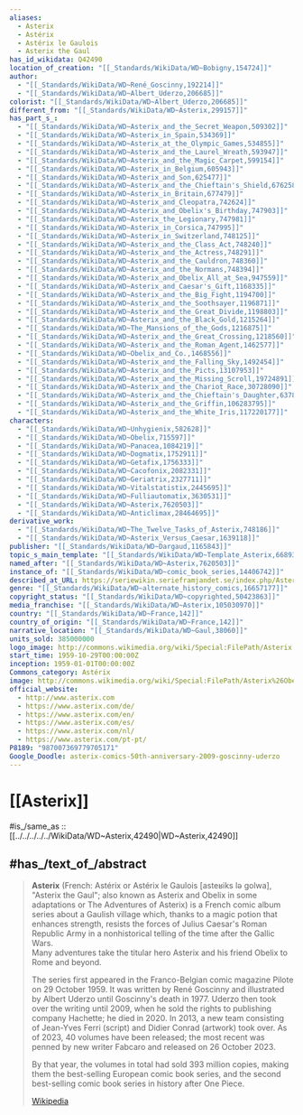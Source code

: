 ```yaml
---
aliases:
  - Asterix
  - Astérix
  - Astérix le Gaulois
  - Asterix the Gaul
has_id_wikidata: Q42490
location_of_creation: "[[_Standards/WikiData/WD~Bobigny,154724]]"
author:
  - "[[_Standards/WikiData/WD~René_Goscinny,192214]]"
  - "[[_Standards/WikiData/WD~Albert_Uderzo,206685]]"
colorist: "[[_Standards/WikiData/WD~Albert_Uderzo,206685]]"
different_from: "[[_Standards/WikiData/WD~Asterix,299157]]"
has_part_s_:
  - "[[_Standards/WikiData/WD~Asterix_and_the_Secret_Weapon,509302]]"
  - "[[_Standards/WikiData/WD~Asterix_in_Spain,534369]]"
  - "[[_Standards/WikiData/WD~Asterix_at_the_Olympic_Games,534855]]"
  - "[[_Standards/WikiData/WD~Asterix_and_the_Laurel_Wreath,593947]]"
  - "[[_Standards/WikiData/WD~Asterix_and_the_Magic_Carpet,599154]]"
  - "[[_Standards/WikiData/WD~Asterix_in_Belgium,605943]]"
  - "[[_Standards/WikiData/WD~Asterix_and_Son,625477]]"
  - "[[_Standards/WikiData/WD~Asterix_and_the_Chieftain's_Shield,676258]]"
  - "[[_Standards/WikiData/WD~Asterix_in_Britain,677479]]"
  - "[[_Standards/WikiData/WD~Asterix_and_Cleopatra,742624]]"
  - "[[_Standards/WikiData/WD~Asterix_and_Obelix's_Birthday,747903]]"
  - "[[_Standards/WikiData/WD~Asterix_the_Legionary,747981]]"
  - "[[_Standards/WikiData/WD~Asterix_in_Corsica,747995]]"
  - "[[_Standards/WikiData/WD~Asterix_in_Switzerland,748125]]"
  - "[[_Standards/WikiData/WD~Asterix_and_the_Class_Act,748240]]"
  - "[[_Standards/WikiData/WD~Asterix_and_the_Actress,748291]]"
  - "[[_Standards/WikiData/WD~Asterix_and_the_Cauldron,748360]]"
  - "[[_Standards/WikiData/WD~Asterix_and_the_Normans,748394]]"
  - "[[_Standards/WikiData/WD~Asterix_and_Obelix_All_at_Sea,947559]]"
  - "[[_Standards/WikiData/WD~Asterix_and_Caesar's_Gift,1168335]]"
  - "[[_Standards/WikiData/WD~Asterix_and_the_Big_Fight,1194700]]"
  - "[[_Standards/WikiData/WD~Asterix_and_the_Soothsayer,1196871]]"
  - "[[_Standards/WikiData/WD~Asterix_and_the_Great_Divide,1198803]]"
  - "[[_Standards/WikiData/WD~Asterix_and_the_Black_Gold,1215264]]"
  - "[[_Standards/WikiData/WD~The_Mansions_of_the_Gods,1216875]]"
  - "[[_Standards/WikiData/WD~Asterix_and_the_Great_Crossing,1218560]]"
  - "[[_Standards/WikiData/WD~Asterix_and_the_Roman_Agent,1462577]]"
  - "[[_Standards/WikiData/WD~Obelix_and_Co.,1468556]]"
  - "[[_Standards/WikiData/WD~Asterix_and_the_Falling_Sky,1492454]]"
  - "[[_Standards/WikiData/WD~Asterix_and_the_Picts,13107953]]"
  - "[[_Standards/WikiData/WD~Asterix_and_the_Missing_Scroll,19724891]]"
  - "[[_Standards/WikiData/WD~Asterix_and_the_Chariot_Race,30728090]]"
  - "[[_Standards/WikiData/WD~Asterix_and_the_Chieftain's_Daughter,63786032]]"
  - "[[_Standards/WikiData/WD~Asterix_and_the_Griffin,106283795]]"
  - "[[_Standards/WikiData/WD~Asterix_and_the_White_Iris,117220177]]"
characters:
  - "[[_Standards/WikiData/WD~Unhygienix,582628]]"
  - "[[_Standards/WikiData/WD~Obelix,715597]]"
  - "[[_Standards/WikiData/WD~Panacea,1084219]]"
  - "[[_Standards/WikiData/WD~Dogmatix,1752911]]"
  - "[[_Standards/WikiData/WD~Getafix,1756333]]"
  - "[[_Standards/WikiData/WD~Cacofonix,2082331]]"
  - "[[_Standards/WikiData/WD~Geriatrix,2327711]]"
  - "[[_Standards/WikiData/WD~Vitalstatistix,2445695]]"
  - "[[_Standards/WikiData/WD~Fulliautomatix,3630531]]"
  - "[[_Standards/WikiData/WD~Asterix,7620503]]"
  - "[[_Standards/WikiData/WD~Anticlimax,28464695]]"
derivative_work:
  - "[[_Standards/WikiData/WD~The_Twelve_Tasks_of_Asterix,748186]]"
  - "[[_Standards/WikiData/WD~Asterix_Versus_Caesar,1639118]]"
publisher: "[[_Standards/WikiData/WD~Dargaud,1165843]]"
topic_s_main_template: "[[_Standards/WikiData/WD~Template_Asterix,6689311]]"
named_after: "[[_Standards/WikiData/WD~Asterix,7620503]]"
instance_of: "[[_Standards/WikiData/WD~comic_book_series,14406742]]"
described_at_URL: https://seriewikin.serieframjandet.se/index.php/Asterix
genre: "[[_Standards/WikiData/WD~alternate_history_comics,16657177]]"
copyright_status: "[[_Standards/WikiData/WD~copyrighted,50423863]]"
media_franchise: "[[_Standards/WikiData/WD~Asterix,105030970]]"
country: "[[_Standards/WikiData/WD~France,142]]"
country_of_origin: "[[_Standards/WikiData/WD~France,142]]"
narrative_location: "[[_Standards/WikiData/WD~Gaul,38060]]"
units_sold: 385000000
logo_image: http://commons.wikimedia.org/wiki/Special:FilePath/Asterix.svg
start_time: 1959-10-29T00:00:00Z
inception: 1959-01-01T00:00:00Z
Commons_category: Astérix
image: http://commons.wikimedia.org/wiki/Special:FilePath/Asterix%26Obelix%20Brussels.jpg
official_website:
  - http://www.asterix.com
  - https://www.asterix.com/de/
  - https://www.asterix.com/en/
  - https://www.asterix.com/es/
  - https://www.asterix.com/nl/
  - https://www.asterix.com/pt-pt/
P8189: "987007369779705171"
Google_Doodle: asterix-comics-50th-anniversary-2009-goscinny-uderzo
---
```


# [[Asterix]] 

#is_/same_as :: [[../../../../../WikiData/WD~Asterix,42490|WD~Asterix,42490]] 

## #has_/text_of_/abstract 

> **Asterix** (French: Astérix or Astérix le Gaulois [asteʁiks lə ɡolwa], "Asterix the Gaul"; 
> also known as Asterix and Obelix in some adaptations or The Adventures of Asterix) 
> is a French comic album series about a Gaulish village which, 
> thanks to a magic potion that enhances strength, 
> resists the forces of Julius Caesar's Roman Republic Army 
> in a nonhistorical telling of the time after the Gallic Wars.  
> Many adventures take the titular hero Asterix and his friend Obelix to Rome and beyond.
>
> The series first appeared in the Franco-Belgian comic magazine Pilote on 29 October 1959. 
> It was written by René Goscinny and illustrated by Albert Uderzo until Goscinny's death in 1977. 
> Uderzo then took over the writing until 2009, 
> when he sold the rights to publishing company Hachette; he died in 2020. 
> In 2013, a new team consisting of Jean-Yves Ferri (script) and Didier Conrad (artwork) took over. 
> As of 2023, 40 volumes have been released; 
> the most recent was penned by new writer Fabcaro and released on 26 October 2023.
>
> By that year, the volumes in total had sold 393 million copies, making them the best-selling European comic book series, and the second best-selling comic book series in history after One Piece.
>
> [Wikipedia](https://en.wikipedia.org/wiki/Asterix) 


